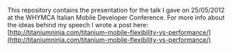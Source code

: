 This repository contains the presentation for the talk I gave on 25/05/2012 at the WHYMCA Italian Mobile Developer Conference.
For more info about the ideas behind my speech I wrote a post here: [http://titaniumninja.com/titanium-mobile-flexibility-vs-performance/](http://titaniumninja.com/titanium-mobile-flexibility-vs-performance/)